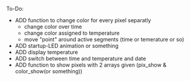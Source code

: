 
To-Do:
+ ADD function to change color for every pixel separatly
  + change color over time
  + change color assigned to temperature
  + move "point" around active segments (time or temerature or so)
+ ADD startup-LED animation or something
+ ADD display temperature
+ ADD switch between time and temperature and date
+ ADD function to show pixels with 2 arrays given (pix_show & color_show(or something))
